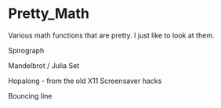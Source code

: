 # Pretty_Math
Various math functions that are pretty.  I just like to look at them.

Spirograph

Mandelbrot / Julia Set

Hopalong - from the old X11 Screensaver hacks

Bouncing line
